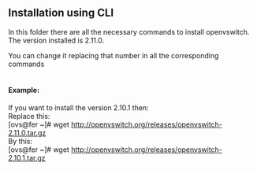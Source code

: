 ## Installation using CLI
In this folder there are all the necessary commands to install openvswitch. 
The version installed is 2.11.0.

You can change it replacing that number in all the corresponding commands
<br />
<br />

#### Example:
If you want to install the version 2.10.1 then:
<br />
Replace this: 
<br />
[ovs@fer ~]# wget http://openvswitch.org/releases/openvswitch-2.11.0.tar.gz
<br />
By this: 
<br />
[ovs@fer ~]# wget http://openvswitch.org/releases/openvswitch-2.10.1.tar.gz 
